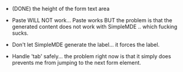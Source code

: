 - (DONE) the height of the form text area

- Paste WILL NOT work...  Paste works BUT the problem is that the generated
  content does not work with SimpleMDE .. which fucking sucks.

- Don't let SimpleMDE generate the label... it forces the label.

- Handle 'tab' safely... the problem right now is that it simply does prevents
  me from jumping to the next form element.
